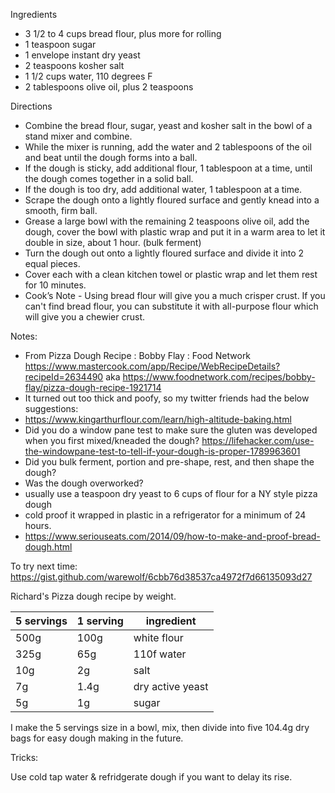 Ingredients
* 3 1/2 to 4 cups bread flour, plus more for rolling
* 1 teaspoon sugar
* 1 envelope instant dry yeast
* 2 teaspoons kosher salt
* 1 1/2 cups water, 110 degrees F
* 2 tablespoons olive oil, plus 2 teaspoons

Directions
* Combine the bread flour, sugar, yeast and kosher salt in the bowl of a stand mixer and combine. 
* While the mixer is running, add the water and 2 tablespoons of the oil and beat until the dough forms into a ball. 
* If the dough is sticky, add additional flour, 1 tablespoon at a time, until the dough comes together in a solid ball. 
* If the dough is too dry, add additional water, 1 tablespoon at a time. 
* Scrape the dough onto a lightly floured surface and gently knead into a smooth, firm ball.
* Grease a large bowl with the remaining 2 teaspoons olive oil, add the dough, cover the bowl with plastic wrap and put it in a warm area to let it double in size, about 1 hour. (bulk ferment)
* Turn the dough out onto a lightly floured surface and divide it into 2 equal pieces. 
* Cover each with a clean kitchen towel or plastic wrap and let them rest for 10 minutes.
* Cook’s Note - Using bread flour will give you a much crisper crust. If you can't find bread flour, you can substitute it with all-purpose flour which will give you a chewier crust.

Notes:
* From Pizza Dough Recipe : Bobby Flay : Food Network https://www.mastercook.com/app/Recipe/WebRecipeDetails?recipeId=2634490 aka https://www.foodnetwork.com/recipes/bobby-flay/pizza-dough-recipe-1921714
* It turned out too thick and poofy, so my twitter friends had the below suggestions:
* https://www.kingarthurflour.com/learn/high-altitude-baking.html
* Did you do a window pane test to make sure the gluten was developed when you first mixed/kneaded the dough? https://lifehacker.com/use-the-windowpane-test-to-tell-if-your-dough-is-proper-1789963601
* Did you bulk ferment, portion and pre-shape, rest, and then shape the dough?
* Was the dough overworked?
* usually use a teaspoon dry yeast to 6 cups of flour for a NY style pizza dough 
* cold proof it wrapped in plastic in a refrigerator for a minimum of 24 hours.
* https://www.seriouseats.com/2014/09/how-to-make-and-proof-bread-dough.html

To try next time:
https://gist.github.com/warewolf/6cbb76d38537ca4972f7d66135093d27

Richard's Pizza dough recipe by weight.

| 5 servings | 1 serving | ingredient |
|------------|-----------| -----------|
| 500g       |  100g     | white flour |
| 325g       | 65g       | 110f water |
| 10g        | 2g        | salt       |
| 7g         | 1.4g      | dry active yeast |
| 5g         | 1g        | sugar      |

I make the 5 servings size in a bowl, mix, then divide into five 104.4g dry bags for easy dough making in the future.

Tricks:

Use cold tap water & refridgerate dough if you want to delay its rise.
